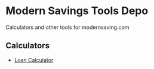 # Modern Savings Tools Depo
Calculators and other tools for modernsaving.com

## Calculators
- [Loan Calculator](/tools/loan_calculator)